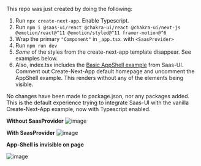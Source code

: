 This repo was just created by doing the following:

1. Run `npx create-next-app`. Enable Typescript.
2. Run `npm i @saas-ui/react @chakra-ui/react @chakra-ui/next-js @emotion/react@^11 @emotion/styled@^11 framer-motion@^6`
3. Wrap the primary `"Component"` in `_app.tsx `with `<SaasProvider>`
4. Run `npm run dev`
5. _Some_ of the styles from the create-next-app template disappear. See examples below.
6. Also, index.tsx includes the [Basic AppShell example]([url](https://saas-ui.dev/docs/components/layout/app-shell#basic-shell)) from Saas-UI. Comment out Create-Next-App default homepage and uncomment the AppShell example. This renders without any of the elements being visible.

No changes have been made to package.json, nor any packages added. This is the default experience trying to integrate Saas-UI with the vanilla Create-Next-App example, now with Typescript enabled.

**Without SaasProvider**
![image](https://github.com/saas-js/saas-ui/assets/127816255/1ff6450a-d102-4fa5-8d14-77f41ae9aa09)

**With SaasProvider**
![image](https://github.com/DevGJGlobal/cna-ts-saas-ui-example/assets/127816255/f56f0830-7cad-4952-bba7-3d17d2610b01)



**App-Shell is invisible on page**

![image](https://github.com/DevGJGlobal/cna-ts-saas-ui-example/assets/127816255/583e3924-92f8-432a-acca-235a2aad0e61)


